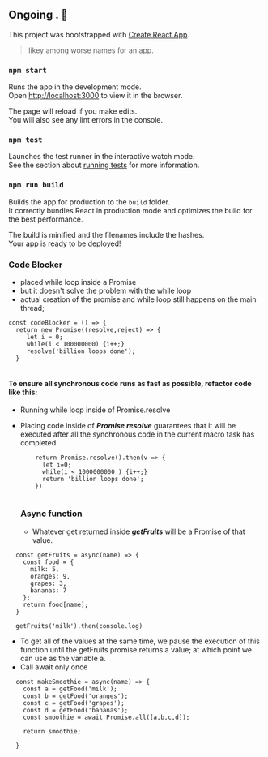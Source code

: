## Ongoing . :floppy_disk:

This project was bootstrapped with [Create React App](https://github.com/facebook/create-react-app).

> likey among worse names for an app.

### `npm start`

Runs the app in the development mode.<br>
Open [http://localhost:3000](http://localhost:3000) to view it in the browser.

The page will reload if you make edits.<br>
You will also see any lint errors in the console.

### `npm test`

Launches the test runner in the interactive watch mode.<br>
See the section about [running tests](https://facebook.github.io/create-react-app/docs/running-tests) for more information.

### `npm run build`

Builds the app for production to the `build` folder.<br>
It correctly bundles React in production mode and optimizes the build for the best performance.

The build is minified and the filenames include the hashes.<br>
Your app is ready to be deployed!


### Code Blocker

- placed while loop inside a Promise
- but it doesn't solve the problem with the while loop
- actual creation of the promise and while loop still happens on the main thread;

```
const codeBlocker = () => {
  return new Promise((resolve,reject) => {
     let i = 0;
     while(i < 100000000) {i++;}
     resolve('billion loops done');
  }
  
```

#### To ensure all synchronous code runs as fast as possible, refactor code like this:
 
- Running while loop inside of Promise.resolve
- Placing code inside of ***Promise resolve*** guarantees that it will be executed after
  all the synchronous code in the current macro task has completed

  ```
      return Promise.resolve().then(v => {
        let i=0;
        while(i < 1000000000 ) {i++;}
        return 'billion loops done';
      })
      
  ```
  
  
  ### Async function
  
  - Whatever get returned inside ***getFruits*** will be a Promise of that value.


```
  const getFruits = async(name) => {
    const food = {
      milk: 5,
      oranges: 9,
      grapes: 3,
      bananas: 7
    };
    return food[name];
  }

  getFruits('milk').then(console.log)

```


- To get all of the values at the same time, we pause the execution of this function until the getFruits promise 
  returns a value; at which point we can use as the variable a.
- Call await only once

```
  const makeSmoothie = async(name) => {
    const a = getFood('milk');
    const b = getFood('oranges');
    const c = getFood('grapes');
    const d = getFood('bananas');
    const smoothie = await Promise.all([a,b,c,d]);

    return smoothie;

  }

```
  
  
  
  
  
  
  
  
  
  
  
  
  
  
  
  
  
  
  
  
  



